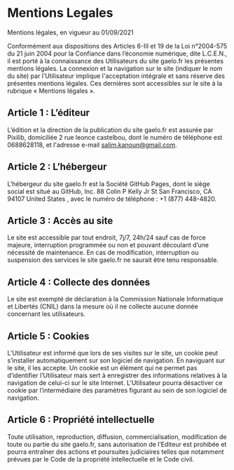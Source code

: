 # Mentions Legales

Mentions légales, en vigueur au 01/09/2021
 
Conformément aux dispositions des Articles 6-III et 19 de la Loi n°2004-575 du 21 juin 2004 pour la Confiance dans l’économie numérique, dite L.C.E.N., il est porté à la connaissance des Utilisateurs du site gaelo.fr les présentes mentions légales.
La connexion et la navigation sur le site (indiquer le nom du site) par l’Utilisateur implique l'acceptation intégrale et sans réserve des présentes mentions légales.
Ces dernières sont accessibles sur le site à la rubrique « Mentions légales ».

## Article 1 : L’éditeur

L’édition et la direction de la publication du site gaelo.fr est assurée par Pixilib, domiciliée 2 rue leonce castelbou, dont le numéro de téléphone est 0688628118, et l'adresse e-mail salim.kanoun@gmail.com.

## Article 2 : L’hébergeur

L'hébergeur du site gaelo.fr est la Société GitHub Pages, dont le siège social est situé au GitHub, Inc. 88 Colin P Kelly Jr St San Francisco, CA 94107 United States  , avec le numéro de téléphone : +1 (877) 448-4820.

## Article 3 : Accès au site

Le site est accessible par tout endroit, 7j/7, 24h/24 sauf cas de force majeure, interruption programmée ou non et pouvant découlant d’une nécessité de maintenance.
En cas de modification, interruption ou suspension des services le site gaelo.fr ne saurait être tenu responsable.

## Article 4 : Collecte des données

Le site est exempté de déclaration à la Commission Nationale Informatique et Libertés (CNIL) dans la mesure où il ne collecte aucune donnée concernant les utilisateurs.

## Article 5 : Cookies

L’Utilisateur est informé que lors de ses visites sur le site, un cookie peut s’installer automatiquement sur son logiciel de navigation.
En naviguant sur le site, il les accepte.
Un cookie est un élément qui ne permet pas d’identifier l’Utilisateur mais sert à enregistrer des informations relatives à la navigation de celui-ci sur le site Internet. L’Utilisateur pourra désactiver ce cookie par l’intermédiaire des paramètres figurant au sein de son logiciel de navigation.
 
## Article 6 : Propriété intellectuelle

Toute utilisation, reproduction, diffusion, commercialisation, modification de toute ou partie du site gaelo.fr, sans autorisation de l’Editeur est prohibée et pourra entraîner des actions et poursuites judiciaires telles que notamment prévues par le Code de la propriété intellectuelle et le Code civil.
